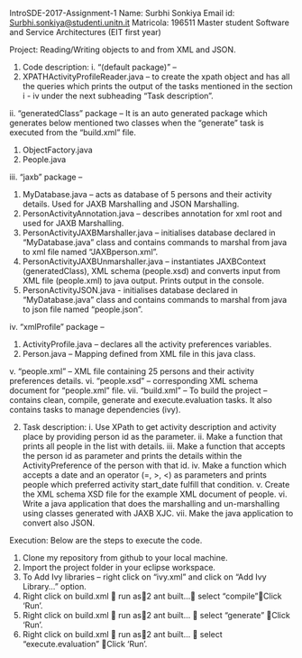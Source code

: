 IntroSDE-2017-Assignment-1
Name: Surbhi Sonkiya
Email id: Surbhi.sonkiya@studenti.unitn.it
Matricola: 196511
Master student Software and Service Architectures (EIT first year)

Project: Reading/Writing objects to and from XML and JSON.
1.	Code description:
i.	“(default package)”  –
1.	XPATHActivityProfileReader.java – to create the xpath object and has all the queries which prints the output of the tasks mentioned in the section i - iv under the next subheading “Task description”.

ii.	“generatedClass” package – It is an auto generated package which generates below mentioned two classes when the “generate” task is executed from the “build.xml” file.
1.	ObjectFactory.java
2.	People.java

iii.	“jaxb” package –
1.	MyDatabase.java – acts as database of 5 persons and their activity details. Used for JAXB Marshalling and JSON Marshalling.
2.	PersonActivityAnnotation.java – describes annotation for xml root and used for JAXB Marshalling.
3.	PersonActivityJAXBMarshaller.java – initialises database declared in “MyDatabase.java” class and contains commands to marshal from java to xml file named “JAXBperson.xml”.
4.	PersonActivityJAXBUnmarshaller.java – instantiates JAXBContext (generatedClass), XML schema (people.xsd) and converts input from XML file (people.xml) to java output. Prints output in the console.
5.	PersonActivityJSON.java - initialises database declared in “MyDatabase.java” class and contains commands to marshal from java to json file named “people.json”.

iv.	“xmlProfile” package –
1.	ActivityProfile.java – declares all the activity preferences variables.
2.	Person.java – Mapping defined from XML file in this java class.

v.	“people.xml” – XML file containing 25 persons and their activity preferences details.
vi.	“people.xsd” – corresponding XML schema document for “people.xml” file.
vii.	 “build.xml” – To build the project – contains clean, compile, generate and execute.evaluation tasks. It also contains tasks to manage dependencies (ivy).

2.  Task description:
i.	Use XPath to get activity description and activity place by providing person id as the parameter.
ii.	Make a function that prints all people in the list with details.
iii.	Make a function that accepts the person id as parameter and prints the details within the ActivityPreference of the person with that id.
iv.	Make a function which accepts a date and an operator (=, >, <) as parameters and prints people which preferred activity start_date fulfill that condition.
v.	Create the XML schema XSD file for the example XML document of people.
vi.	Write a java application that does the marshalling and un-marshalling using classes generated with JAXB XJC.
vii.	Make the java application to convert also JSON.

Execution: Below are the steps to execute the code.
1.	Clone my repository from github to your local machine.
2.	Import the project folder in your eclipse workspace.
3.	To Add Ivy libraries – right click on “ivy.xml” and click on “Add Ivy Library…” option.
4.	Right click on build.xml  run as2 ant built… select “compile”Click ‘Run’.
5.	Right click on build.xml  run as2 ant built…  select “generate” Click ‘Run’.
6.	Right click on build.xml  run as2 ant built…  select “execute.evaluation” Click ‘Run’.

